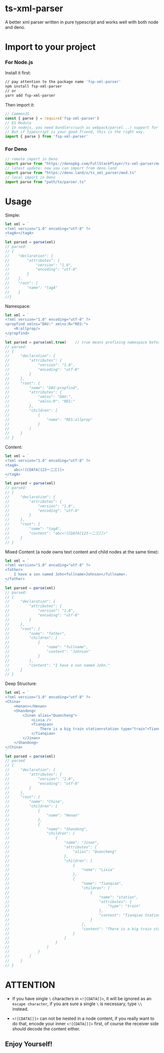 # ts-xml-parser
A better xml parser written in pure typescript and works well with both node and deno.

# Import to your project

### For Node.js
Install it first:
~~~bash
// pay attention to the package name 'fsp-xml-parser'
npm install fsp-xml-parser
// or
yarn add fsp-xml-parser
~~~

Then import it:
~~~js
// CommonJS
const { parse } = require('fsp-xml-parser')
// ES Module
// In nodejs, you need bundlers(such as webpack/parcel...) support for now, this line of code couldn't run in nodejs directly.
// But if typescript is your good friend, this is the right way.
import { parse } from 'fsp-xml-parser'
~~~

### For Deno
~~~ts
// remote import in Deno
import parse from "https://denopkg.com/FullStackPlayer/ts-xml-parser/mod.ts"
// latest update: now you can import from deno.land
import parse from "https://deno.land/x/ts_xml_parser/mod.ts"
// local import in Deno
import parse from "path/to/parser.ts"
~~~

# Usage

Simple:
~~~ts
let xml = `
<?xml version="1.0" encoding="utf-8" ?> 
<tagA></tagA>
`
let parsed = parse(xml)
// parsed:
// {
//    "declaration": {
//        "attributes": {
//            "version": "1.0",
//            "encoding": "utf-8"
//        }
//    },
//    "root": {
//        "name": "tagA"
//    }
//}
~~~

Namespace:
~~~ts
let xml = `
<?xml version="1.0" encoding="utf-8" ?> 
<propfind xmlns="DAV:" xmlns:R="RES:">
    <R:allprop/>
</propfind>
`
let parsed = parse(xml,true)    // true means prefixing namespace before tag name
// parsed:
// {
//     "declaration": {
//         "attributes": {
//             "version": "1.0",
//             "encoding": "utf-8"
//         }
//     },
//     "root": {
//         "name": "DAV:propfind",
//         "attributes": {
//             "xmlns": "DAV:",
//             "xmlns:R": "RES:"
//         },
//         "children": [
//             {
//                 "name": "RES:allprop"
//             }
//         ]
//     }
// }
~~~

Content:
~~~ts
let xml = `
<?xml version="1.0" encoding="utf-8" ?> 
<tagA>
    abc<![CDATA[123一二三]]>
</tagA>
`
let parsed = parse(xml)
// parsed:
// {
//     "declaration": {
//         "attributes": {
//             "version": "1.0",
//             "encoding": "utf-8"
//         }
//     },
//     "root": {
//         "name": "tagA",
//         "content": "abc<![CDATA[123一二三]]>"
//     }
// }
~~~

Mixed Content (a node owns text content and child nodes at the same time):
~~~ts
let xml = `
<?xml version="1.0" encoding="utf-8" ?>
<father>
    I have a son named John<fullname>Johnson</fullname>.
</father>
`
let parsed = parse(xml)
// parsed:
// {
//     "declaration": {
//         "attributes": {
//             "version": "1.0",
//             "encoding": "utf-8"
//         }
//     },
//     "root": {
//         "name": "father",
//         "children": [
//             {
//                 "name": "fullname",
//                 "content": "Johnson"
//             }
//         ],
//         "content": "I have a son named John."
//     }
// }
~~~

Deep Structure:
~~~ts
let xml = `
<?xml version="1.0" encoding="utf-8" ?>
<China>
    <Henan></Henan>
    <Shandong>
        <Jinan alias="Quancheng">
            <Lixia />
            <Tianqiao>
                There is a big train station<station type="train">Tianqiao Station</station>.
            </Tianqiao>
        </Jinan>
    </Shandong>
</China>
`
let parsed = parse(xml)
// parsed
// {
//     "declaration": {
//         "attributes": {
//             "version": "1.0",
//             "encoding": "utf-8"
//         }
//     },
//     "root": {
//         "name": "China",
//         "children": [
//             {
//                 "name": "Henan"
//             },
//             {
//                 "name": "Shandong",
//                 "children": [
//                     {
//                         "name": "Jinan",
//                         "attributes": {
//                             "alias": "Quancheng"
//                         },
//                         "children": [
//                             {
//                                 "name": "Lixia"
//                             },
//                             {
//                                 "name": "Tianqiao",
//                                 "children": [
//                                     {
//                                         "name": "station",
//                                         "attributes": {
//                                             "type": "train"
//                                         },
//                                         "content": "Tianqiao Station"
//                                     }
//                                 ],
//                                 "content": "There is a big train station."
//                             }
//                         ]
//                     }
//                 ]
//             }
//         ]
//     }
// }
~~~

# ATTENTION

- If you have single `\` characters in `<![CDATA[]>`, it will be ignored as an `escape character`, if you are sure a single `\` is necessary, type `\\` instead.

- `<![CDATA[]]>` can not be nested in a node content, if you really want to do that, encode your inner `<![CDATA[]]>` first, of course the receiver side should decode the content either.

## Enjoy Yourself!